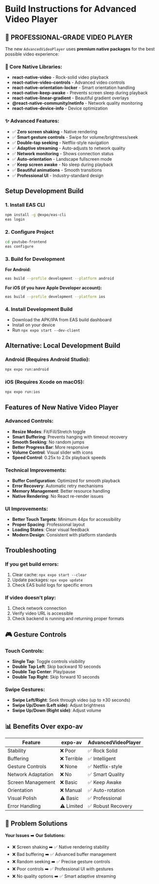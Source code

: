 # Build Instructions for Advanced Video Player

## 🚀 PROFESSIONAL-GRADE VIDEO PLAYER

The new `AdvancedVideoPlayer` uses **premium native packages** for the best possible video experience:

### **🎯 Core Native Libraries:**
- **react-native-video** - Rock-solid video playback
- **react-native-video-controls** - Advanced video controls
- **react-native-orientation-locker** - Smart orientation handling  
- **react-native-keep-awake** - Prevents screen sleep during playback
- **react-native-linear-gradient** - Beautiful gradient overlays
- **@react-native-community/netinfo** - Network quality monitoring
- **react-native-device-info** - Device optimization

### **✨ Advanced Features:**
- ✅ **Zero screen shaking** - Native rendering
- ✅ **Smart gesture controls** - Swipe for volume/brightness/seek
- ✅ **Double-tap seeking** - Netflix-style navigation  
- ✅ **Adaptive streaming** - Auto-adjusts to network quality
- ✅ **Network monitoring** - Shows connection status
- ✅ **Auto-orientation** - Landscape fullscreen mode
- ✅ **Keep screen awake** - No sleep during playback
- ✅ **Beautiful animations** - Smooth transitions
- ✅ **Professional UI** - Industry-standard design 

## Setup Development Build

### 1. Install EAS CLI
```bash
npm install -g @expo/eas-cli
eas login
```

### 2. Configure Project
```bash
cd youtube-frontend
eas configure
```

### 3. Build for Development

**For Android:**
```bash
eas build --profile development --platform android
```

**For iOS (if you have Apple Developer account):**
```bash
eas build --profile development --platform ios
```

### 4. Install Development Build

- Download the APK/IPA from EAS build dashboard
- Install on your device
- Run `npx expo start --dev-client` 

## Alternative: Local Development Build

### Android (Requires Android Studio):
```bash
npx expo run:android
```

### iOS (Requires Xcode on macOS):
```bash
npx expo run:ios  
```

## Features of New Native Video Player

### Advanced Controls:
- **Resize Modes**: Fit/Fill/Stretch toggle
- **Smart Buffering**: Prevents hanging with timeout recovery
- **Smooth Seeking**: No random jumps
- **Better Progress Bar**: More responsive
- **Volume Control**: Visual slider with icons
- **Speed Control**: 0.25x to 2.0x playback speeds

### Technical Improvements:
- **Buffer Configuration**: Optimized for smooth playback
- **Error Recovery**: Automatic retry mechanisms  
- **Memory Management**: Better resource handling
- **Native Rendering**: No React re-render issues

### UI Improvements:
- **Better Touch Targets**: Minimum 44px for accessibility
- **Proper Spacing**: Professional layout
- **Loading States**: Clear visual feedback
- **Modern Design**: Consistent with platform standards

## Troubleshooting

### If you get build errors:
1. Clear cache: `npx expo start --clear`
2. Update packages: `npx expo update`
3. Check EAS build logs for specific errors

### If video doesn't play:
1. Check network connection
2. Verify video URL is accessible
3. Check backend is running and returning proper formats

## 🎮 Gesture Controls

### **Touch Controls:**
- **Single Tap**: Toggle controls visibility
- **Double Tap Left**: Skip backward 10 seconds
- **Double Tap Center**: Play/pause 
- **Double Tap Right**: Skip forward 10 seconds

### **Swipe Gestures:**
- **Swipe Left/Right**: Seek through video (up to ±30 seconds)
- **Swipe Up/Down (Left side)**: Adjust brightness
- **Swipe Up/Down (Right side)**: Adjust volume

## 📊 Benefits Over expo-av

| Feature | expo-av | AdvancedVideoPlayer |
|---------|---------|---------------------|
| Stability | ❌ Poor | ✅ Rock Solid |
| Buffering | ❌ Terrible | ✅ Intelligent |
| Gesture Controls | ❌ None | ✅ Netflix-style |
| Network Adaptation | ❌ No | ✅ Smart Quality |
| Screen Management | ❌ Basic | ✅ Keep Awake |
| Orientation | ❌ Manual | ✅ Auto-rotation |
| Visual Polish | ⚠️ Basic | ✅ Professional |
| Error Handling | ⚠️ Limited | ✅ Robust Recovery |

## 🎯 Problem Solutions

**Your Issues** ➡️ **Our Solutions:**
- ❌ Screen shaking ➡️ ✅ Native rendering stability
- ❌ Bad buffering ➡️ ✅ Advanced buffer management  
- ❌ Random seeking ➡️ ✅ Precise gesture controls
- ❌ Poor controls ➡️ ✅ Professional UI with gestures
- ❌ No quality options ➡️ ✅ Smart adaptive streaming